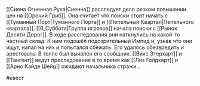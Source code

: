 [[Сиена Огненная Рука|Сиенна]] расследует дело резком повышении цен на [[Орочий Гриб]]. Она считает что поиски стоит начать с [[Туманный Порт|Туманного Порта]]  и [[Пепельный Квартал|Пепельного квартала]].
 [[0_Суббота|Группа игроков]] начала поиски с [[Рынок Десяти Дорог]]. В ходе расследования они наткнулись на какой-то частный склад. К ним подошёл подозрительный Импид и, узнав что они ищут, напал на них и попытался сбежать. Его удалось обезвредить и арестовать. В толпе был выявлен его сообщник. [[Викс Этерхарт]] и [[Тангент]] ведут преследование в то время как [[Лиз Голдхарт]] и [[Арно Кайде Шейц]] ожидают начальника стражи...

#квест